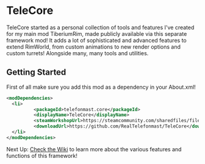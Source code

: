 # TeleCore

TeleCore started as a personal collection of tools and features I've created for my main mod TiberiumRim, made publicly
available via this separate framework mod!
It adds a lot of sophisticated and advanced features to extend RimWorld, from custom animations to new render options
and custom turrets! Alongside many, many tools and utilities.

## Getting Started

First of all make sure you add this mod as a dependency in your About.xml!

```xml
<modDependencies>
  <li>
		  <packageId>telefonmast.core</packageId>
		  <displayName>TeleCore</displayName>
		  <steamWorkshopUrl>https://steamcommunity.com/sharedfiles/filedetails/?id=3188258848</steamWorkshopUrl>
		  <downloadUrl>https://github.com/RealTelefonmast/TeleCore</downloadUrl>
  </li>
</modDependencies>
```

Next Up: [Check the Wiki](https://github.com/RealTelefonmast/TeleCore/wiki/Introduction) to learn more about the various
features and functions of this framework!

